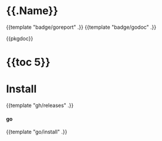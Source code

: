 # {{.Name}}

{{template "badge/goreport" .}} {{template "badge/godoc" .}}

{{pkgdoc}}

# {{toc 5}}

# Install

{{template "gh/releases" .}}

#### go
{{template "go/install" .}}
